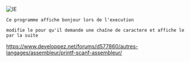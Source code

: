 ![IE](https://img.shields.io/badge/Internet%20Explorer-0076D6?style=for-the-badge&logo=Internet%20Explorer&logoColor=white)

    Ce programme affiche bonjour lors de l'execution
    
    modifie le pour qu'il demande une chaîne de caractere et affiche le par la suite 
https://www.developpez.net/forums/d577860/autres-langages/assembleur/printf-scanf-assembleur/
